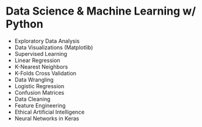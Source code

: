 # Data Science & Machine Learning w/ Python
- Exploratory Data Analysis
- Data Visualizations (Matplotlib)
- Supervised Learning
- Linear Regression
- K-Nearest Neighbors
- K-Folds Cross Validation
- Data Wrangling
- Logistic Regression
- Confusion Matrices
- Data Cleaning
- Feature Engineering
- Ethical Artificial Intelligence
- Neural Networks in Keras

